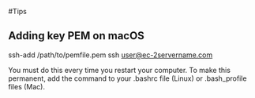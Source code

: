 #Tips
## Adding key PEM on macOS
ssh-add /path/to/pemfile.pem
ssh user@ec-2servername.com

You must do this every time you restart your computer. To make this permanent, add the command to your .bashrc file (Linux) or .bash_profile files (Mac).
